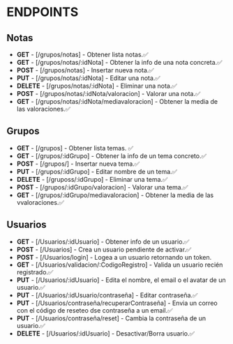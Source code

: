 # ENDPOINTS

## Notas

-   **GET** - [/grupos/notas] - Obtener lista notas.✅
-   **GET** - [/grupos/notas/:idNota] - Obtener la info de una nota concreta.✅
-   **POST** - [/grupos/notas] - Insertar nueva nota.✅
-   **PUT** - [/grupos/notas/:idNota] - Editar una nota.✅
-   **DELETE** - [/grupos/notas/:idNota] - Eliminar una nota.✅
-   **POST** - [/grupos/notas/:idNota/valoracion] - Valorar una nota.✅
-   **GET** - [/grupos/notas/:idNota/mediavaloracion] - Obtener la media de las valoraciones.✅

## Grupos

- **GET** - [/grupos] - Obtener lista temas. ✅
- **GET** - [/grupos/:idGrupo] - Obtener la info de un tema concreto.✅
- **POST** - [/grupos/] - Insertar nueva tema.✅
- **PUT** - [/grupos/:idGrupo] - Editar nombre de un tema.✅
- **DELETE** - [/gruposs/:idGrupo] - Eliminar una tema.✅
- **POST** - [/grupos/:idGrupo/valoracion] - Valorar una tema.✅
- **GET** - [/grupos/:idGrupo/mediavaloracion] - Obtener la media de las vvaloraciones.✅

## Usuarios

-   **GET** - [/Usuarios/:idUsuario] - Obtener info de un usuario.✅
-   **POST** - [/Usuarios] - Crea un usuario pendiente de activar.✅
-   **POST** - [/Usuarios/login] - Logea a un usuario retornando un token.
-   **GET** - [/Usuarios/validacion/:CodigoRegistro] - Valida un usuario recién registrado.✅
-   **PUT** - [/Usuarios/:idUsuario] - Edita el nombre, el email o el avatar de un usuario.✅
-   **PUT** - [/Usuarios/:idUsuario/contraseña] - Editar contraseña.✅
-   **PUT** - [/Usuarios/contraseña/recuperarContraseña] - Envia un correo con el código de reseteo dse contraseña a un email.✅
-   **PUT** - [/Usuarios/contraseña/reset] - Cambia la contraseña de un usuario.✅
-   **DELETE** - [/Usuarios/:idUsuario] - Desactivar/Borra usuario.✅
